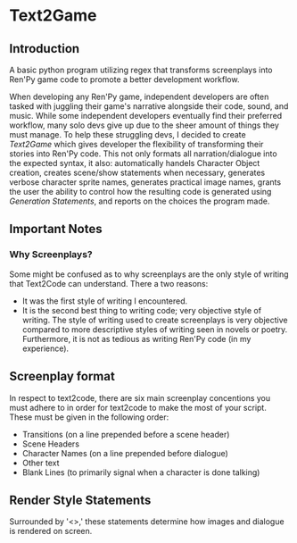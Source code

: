 # Text2Game
## Introduction
A basic python program utilizing regex that transforms screenplays into Ren'Py game code to promote a better development workflow.

When developing any Ren'Py game, independent developers are often tasked with juggling their game's narrative alongside their code, sound, and music. While some independent developers eventually find their preferred workflow, many solo devs give up due to the sheer amount of things they must manage. To help these struggling devs, I decided to create *Text2Game* which gives developer the flexibility of transforming their stories into Ren'Py code. This not only formats all narration/dialogue into the expected syntax, it also: automatically handels Character Object creation, creates scene/show statements when necessary, generates verbose character sprite names, generates practical image names, grants the user the ability to control how the resulting code is generated using *Generation Statements*, and reports on the choices the program made.

## Important Notes
### Why Screenplays?
Some might be confused as to why screenplays are the only style of writing that Text2Code can understand. There a two reasons:
* It was the first style of writing I encountered.
* It is the second best thing to writing code; very objective style of writing.
The style of writing used to create screenplays is very objective compared to more descriptive styles of writing seen in novels or poetry. Furthermore, it is not as tedious as writing Ren'Py code (in my experience).

## Screenplay format
In respect to text2code, there are six main screenplay concentions you must adhere to in order for text2code to make the most of your script. These must be given in the following order:
* Transitions (on a line prepended before a scene header)
* Scene Headers
* Character Names (on a line prepended before dialogue)
* Other text
* Blank Lines (to primarily signal when a character is done talking)

## Render Style Statements
Surrounded by '<>,' these statements determine how images and dialogue is rendered on screen.

